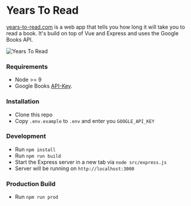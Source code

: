Years To Read
===============

[years-to-read.com](http://years-to-read.com) is a web app that tells you how long it will take you to read a book. It's build on top of Vue and Express and uses the Google Books API.

![Years To Read](https://i.imgur.com/zW3s8x7.png)

### Requirements
* Node >= 9
* Google Books [API-Key](https://developers.google.com/books/).

### Installation
* Clone this repo
* Copy `.env.example` to `.env` and enter you `GOOGLE_API_KEY` 

### Development
* Run `npm install`
* Run `npm run build`
* Start the Express server in a new tab via `node src/express.js`
* Server will be running on `http://localhost:3000`

### Production Build
* Run `npm run prod`
